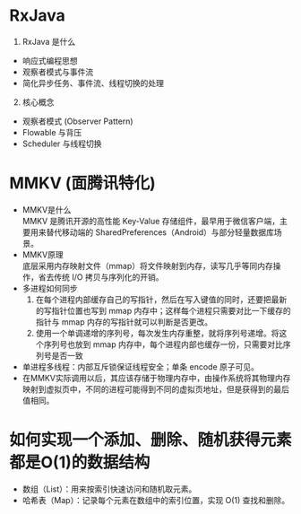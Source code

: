 # RxJava 
1. RxJava 是什么
- 响应式编程思想
- 观察者模式与事件流  
- 简化异步任务、事件流、线程切换的处理
2. 核心概念
- 观察者模式 (Observer Pattern)
- Flowable 与背压
- Scheduler 与线程切换

# MMKV (面腾讯特化)
- MMKV是什么  
    MMKV 是腾讯开源的高性能 Key-Value 存储组件，最早用于微信客户端，主要用来替代移动端的 SharedPreferences（Android）与部分轻量数据库场景。  
- MMKV原理  
    底层采用内存映射文件（mmap）将文件映射到内存，读写几乎等同内存操作，省去传统 I/O 拷贝与序列化的开销。  
- 多进程如何同步  
    1. 在每个进程内部缓存自己的写指针，然后在写入键值的同时，还要把最新的写指针位置也写到 mmap 内存中；这样每个进程只需要对比一下缓存的指针与 mmap 内存的写指针就可以判断是否更改。
    2. 使用一个单调递增的序列号，每次发生内存重整，就将序列号递增。将这个序列号也放到 mmap 内存中，每个进程内部也缓存一份，只需要对比序列号是否一致
- 单进程多线程：内部互斥锁保证线程安全；单条 encode 原子可见。  
- 在MMKV实际调用以后，其应该存储于物理内存中，由操作系统将其物理内存映射到虚拟页中，不同的进程可能得到不同的虚拟页地址，但是获得到的最后值相同。

# 如何实现一个添加、删除、随机获得元素都是O(1)的数据结构
- 数组（List）：用来按索引快速访问和随机取元素。
- 哈希表（Map）：记录每个元素在数组中的索引位置，实现 O(1) 查找和删除。

